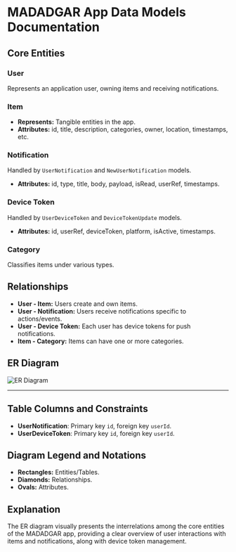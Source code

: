 # MADADGAR App Data Models Documentation

## Core Entities

### User
Represents an application user, owning items and receiving notifications.

### Item
- **Represents:** Tangible entities in the app.
- **Attributes:** id, title, description, categories, owner, location, timestamps, etc.

### Notification
Handled by `UserNotification` and `NewUserNotification` models.
- **Attributes:** id, type, title, body, payload, isRead, userRef, timestamps.

### Device Token
Handled by `UserDeviceToken` and `DeviceTokenUpdate` models.
- **Attributes:** id, userRef, deviceToken, platform, isActive, timestamps.

### Category
Classifies items under various types.

## Relationships
- **User - Item:** Users create and own items.
- **User - Notification:** Users receive notifications specific to actions/events.
- **User - Device Token:** Each user has device tokens for push notifications.
- **Item - Category:** Items can have one or more categories.

## ER Diagram
![ER Diagram](er_diagram.png)

---

## Table Columns and Constraints
- **UserNotification**: Primary key `id`, foreign key `userId`.
- **UserDeviceToken**: Primary key `id`, foreign key `userId`.

## Diagram Legend and Notations
- **Rectangles:** Entities/Tables.
- **Diamonds:** Relationships.
- **Ovals:** Attributes.

## Explanation
The ER diagram visually presents the interrelations among the core entities of the MADADGAR app, providing a clear overview of user interactions with items and notifications, along with device token management.
